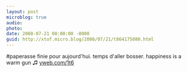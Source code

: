 ```yaml
---
layout: post
microblog: true
audio: 
photo: 
date: 2008-07-21 00:00:00 -0000
guid: http://xtof.micro.blog/2008/07/21/t864175080.html
---
```

#paperasse finie pour aujourd'hui. temps d'aller bosser. happiness is a warm gun ♫ [yweb.com/1t6](http://yweb.com/1t6)
